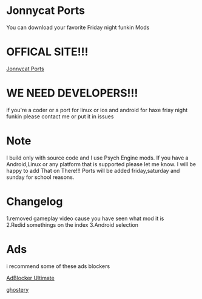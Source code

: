 # Jonnycat Ports
You can download your favorite Friday night funkin Mods  

# OFFICAL SITE!!!  
[Jonnycat Ports](https://jonnycatports.netlify.app)  

# WE NEED DEVELOPERS!!!  
if you're a coder or a port for linux or ios and android for haxe friay night funkin please contact me or put it in issues  

# Note  
I build only with source code and I use Psych Engine mods. If you have a Android,Linux or any platform that is supported please let me know. 
I will be happy to add That on There!!! Ports will be added friday,saturday and sunday for school reasons.

# Changelog 
 1.removed gameplay video cause you have seen what mod it is  
 2.Redid somethings on the index 
 3.Android selection
 
# Ads 
i recommend some of these ads blockers


[AdBlocker Ultimate](https://chrome.google.com/webstore/detail/adblocker-ultimate/ohahllgiabjaoigichmmfljhkcfikeof?hl=en) 



[ghostery](https://chrome.google.com/webstore/detail/ghostery-–-privacy-ad-blo/mlomiejdfkolichcflejclcbmpeaniij?hl=en)
